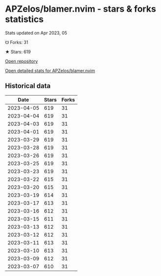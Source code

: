 # APZelos/blamer.nvim - stars & forks statistics

Stats updated on Apr 2023, 05

☋ Forks: 31

★ Stars: 619

[Open repository](https://github.com/APZelos/blamer.nvim)

[Open detailed stats for APZelos/blamer.nvim](https://reviewgithub.com/rep/APZelos/blamer.nvim)

## Historical data
| Date | Stars | Forks |
|------|-------|-------|
| 2023-04-05 | 619 | 31 | 
| 2023-04-04 | 619 | 31 | 
| 2023-04-03 | 619 | 31 | 
| 2023-04-01 | 619 | 31 | 
| 2023-03-29 | 619 | 31 | 
| 2023-03-28 | 619 | 31 | 
| 2023-03-26 | 619 | 31 | 
| 2023-03-25 | 619 | 31 | 
| 2023-03-23 | 619 | 31 | 
| 2023-03-22 | 615 | 31 | 
| 2023-03-20 | 615 | 31 | 
| 2023-03-19 | 614 | 31 | 
| 2023-03-17 | 613 | 31 | 
| 2023-03-16 | 612 | 31 | 
| 2023-03-15 | 611 | 31 | 
| 2023-03-13 | 612 | 31 | 
| 2023-03-12 | 612 | 31 | 
| 2023-03-11 | 613 | 31 | 
| 2023-03-10 | 613 | 31 | 
| 2023-03-09 | 612 | 31 | 
| 2023-03-07 | 610 | 31 | 


